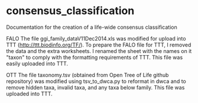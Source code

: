 # consensus_classification
Documentation for the creation of a life-wide consensus classification

FALO
The file ggi_family_dataV11Dec2014.xls was modified for upload into TTT (http://ttt.biodinfo.org/TF/).
To prepare the FALO file for TTT, I removed the data and the extra worksheets. I renamed
the sheet with the names on it "taxon" to comply with the formatting requirements of TTT.
This file was easily uploaded into TTT.

OTT
The file taxonomy.tsv (obtained from Open Tree of Life github repository) was modified using
tsv_to_dwca.py to reformat in dwca and to remove hidden taxa, invalid taxa, and any taxa
below family. This file was uploaded into TTT.